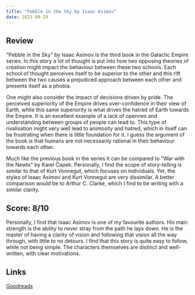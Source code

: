 ```yaml
---
title: "Pebble in the Sky by Isaac Asimov"
date: 2023-09-29
---
```

## Review
"Pebble in the Sky" by Isaac Asimov is the third book in the Galactic Empire series. In this story a lot of thought is put into how two opposing theories of creation might impact the behaviour between these two schools. Each school of thought perceives itself to be superior to the other and this rift between the two causes a prejudiced approach between each other and presents itself as a phobia.

One might also consider the impact of decisions driven by pride. The perceived superiority of the Empire drives over-confidence in their view of Earth, while this same superiority is what drives the hatred of Earth towards the Empire. It is an excellent example of a lack of opennes and understanding between groups of people can lead to. This type of rivalisation might very well lead to animosity and hatred, which in itself can be frustrating when there is little foundation for it. I guess the argument of the book is that humans are not necessarily rational in their behaviour towards each other.

Much like the previous book in the series it can be compared to "War with the Newts" by Karel Čapek. Personally, I find the scope of story-telling is similar to that of Kurt Vonnegut, which focuses on individuals. Yet, the styles of Isaac Asimov and Kurt Vonnegut are very dissimilar. A better comparison would be to Arthur C. Clarke, which I find to be writing with a similar clarity. 
## Score: 8/10
Personally, I find that Isaac Asimov is one of my favourite authors. His main strength is the ability to never stray from the path he lays down. He is the master of having a clarity of vision and following that vision all the way through, with little to no detours. I find that this story is quite easy to follow, while not being simple. The characters themselves are distinct and well-written, with clear motivations.

## Links
[Goodreads](https://www.goodreads.com/book/show/41820)